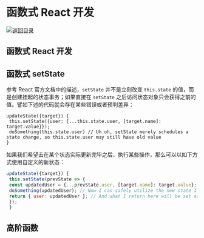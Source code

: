 # 函数式 React 开发

[![&#x8FD4;&#x56DE;&#x76EE;&#x5F55;](https://i.postimg.cc/50XLzC7C/image.png)](https://github.com/wx-chevalier/Web-Series)

## 函数式 React 开发

## 函数式 setState

参考 React 官方文档中的描述，`setState` 并不是立刻改变 `this.state` 的值，而是创建挂起的状态事务；如果直接在 `setState` 之后访问状态对象只会获得之前的值。譬如下述的代码就会存在某些错误或者预判差异：

```text
updateState({target}) {
 this.setState({user: {...this.state.user, [target.name]: target.value}});
 doSomething(this.state.user) // Uh oh, setState merely schedules a state change, so this.state.user may still have old value
}
```

如果我们希望去在某个状态实际更新完毕之后，执行某些操作，那么可以以如下方式使用自定义的新状态：

```javascript
updateState({target}) {
 this.setState(prevState => {
 const updatedUser = {...prevState.user, [target.name]: target.value}; // use previous value in state to build new state...
 doSomething(updatedUser); // Now I can safely utilize the new state I've created to call other funcs...
 return { user: updatedUser }; // And what I return here will be set as the new state
 });
 }
```

## 高阶函数

